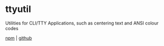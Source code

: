# ttyutil

Utilities for CLI/TTY Applications, such as centering text and ANSI colour codes

[npm](https://npm.im/@rco3/ttyutil) |
[github](https://github.com/Exponential-Workload/ttyutil)

